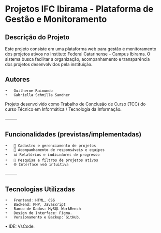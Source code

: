 # Projetos IFC Ibirama - Plataforma de Gestão e Monitoramento

## Descrição do Projeto
Este projeto consiste em uma plataforma web para gestão e monitoramento dos projetos ativos no Instituto Federal Catarinense – Campus Ibirama.
O sistema busca facilitar a organização, acompanhamento e transparência dos projetos desenvolvidos pela instituição.

## Autores
	•	Guilherme Raimundo
	•	Gabriella Schmilla Sandner

Projeto desenvolvido como Trabalho de Conclusão de Curso (TCC) do curso Técnico em Informática / Tecnologia da Informação.

⸻

## Funcionalidades (previstas/implementadas)
	•	📂 Cadastro e gerenciamento de projetos
	•	👥 Acompanhamento de responsáveis e equipes
	•	📊 Relatórios e indicadores de progresso
	•	🔎 Pesquisa e filtros de projetos ativos
	•	🌐 Interface web intuitiva

⸻

## Tecnologias Utilizadas
	•	Frontend: HTML, CSS 
	•	Backend: PHP, Javascript
	•	Banco de Dados: MySQL WorkBench
	•	Design de Interface: Figma.
 	•	Versionamento e Backup: GitHub.
  •	IDE: VsCode.
